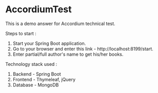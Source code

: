 # AccordiumTest

This is a demo answer for Accordium technical test.

Steps to start :
1. Start your Spring Boot application.
2. Go to your browser and enter this link - http://localhost:8199/start.
3. Enter partial/full author's name to get his/her books.

Technology stack used :
1. Backend  - Spring Boot
2. Frontend - Thymeleaf, jQuery
3. Database - MongoDB
